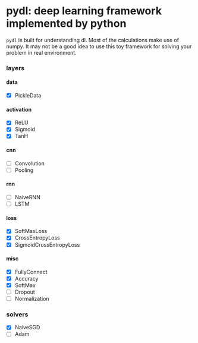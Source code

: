 # pydl: deep learning framework implemented by python
`pydl` is built for understanding dl. Most of the calculations make
 use of numpy. It may not be a good idea to use this toy framework 
 for solving your problem in real environment.
### layers
#### data
- [x] PickleData
#### activation
- [x] ReLU
- [x] Sigmoid
- [x] TanH
#### cnn
- [ ] Convolution
- [ ] Pooling
#### rnn
- [ ] NaiveRNN
- [ ] LSTM
#### loss
- [x] SoftMaxLoss
- [x] CrossEntropyLoss
- [x] SigmoidCrossEntropyLoss
#### misc
- [x] FullyConnect
- [x] Accuracy
- [x] SoftMax
- [ ] Dropout
- [ ] Normalization
### solvers
- [x] NaiveSGD
- [ ] Adam
